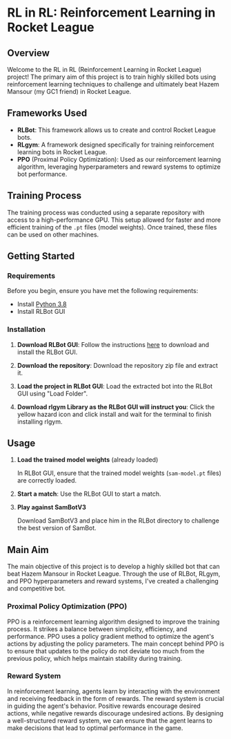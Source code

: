 # RL in RL: Reinforcement Learning in Rocket League

## Overview

Welcome to the RL in RL (Reinforcement Learning in Rocket League) project! The primary aim of this project is to train highly skilled bots using reinforcement learning techniques to challenge and ultimately beat Hazem Mansour (my GC1 friend) in Rocket League.

## Frameworks Used

- **RLBot**: This framework allows us to create and control Rocket League bots.
- **RLgym**: A framework designed specifically for training reinforcement learning bots in Rocket League.
- **PPO** (Proximal Policy Optimization): Used as our reinforcement learning algorithm, leveraging hyperparameters and reward systems to optimize bot performance.

## Training Process

The training process was conducted using a separate repository with access to a high-performance GPU. This setup allowed for faster and more efficient training of the `.pt` files (model weights). Once trained, these files can be used on other machines.

## Getting Started

### Requirements

Before you begin, ensure you have met the following requirements:

- Install [Python 3.8](https://www.python.org/downloads/)
- Install RLBot GUI

### Installation

1. **Download RLBot GUI**: Follow the instructions [here](https://www.rlbot.org) to download and install the RLBot GUI.

2. **Download the repository**: Download the repository zip file and extract it.

3. **Load the project in RLBot GUI**: Load the extracted bot into the RLBot GUI using "Load Folder".
   
4. **Download rlgym Library as the RLBot GUI will instruct you**: Click the yellow hazard icon and click install and wait for the terminal to finish installing rlgym. 



## Usage

1. **Load the trained model weights** (already loaded)

   In RLBot GUI, ensure that the trained model weights (`sam-model.pt` files) are correctly loaded.

2. **Start a match**: Use the RLBot GUI to start a match.

3. **Play against SamBotV3**

   Download SamBotV3 and place him in the RLBot directory to challenge the best version of SamBot.

## Main Aim

The main objective of this project is to develop a highly skilled bot that can beat Hazem Mansour in Rocket League. Through the use of RLBot, RLgym, and PPO hyperparameters and reward systems, I've created a challenging and competitive bot.

### Proximal Policy Optimization (PPO)

PPO is a reinforcement learning algorithm designed to improve the training process. It strikes a balance between simplicity, efficiency, and performance. PPO uses a policy gradient method to optimize the agent's actions by adjusting the policy parameters. The main concept behind PPO is to ensure that updates to the policy do not deviate too much from the previous policy, which helps maintain stability during training.

### Reward System

In reinforcement learning, agents learn by interacting with the environment and receiving feedback in the form of rewards. The reward system is crucial in guiding the agent's behavior. Positive rewards encourage desired actions, while negative rewards discourage undesired actions. By designing a well-structured reward system, we can ensure that the agent learns to make decisions that lead to optimal performance in the game.
